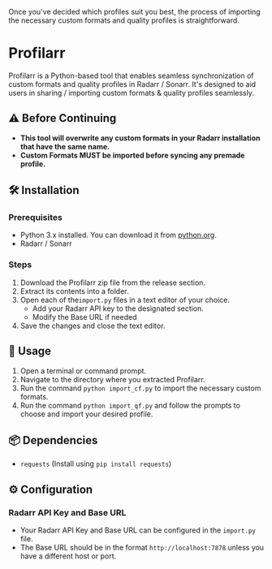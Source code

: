 Once you've decided which profiles suit you best, the process of importing the necessary custom formats and quality profiles is straightforward.

# Profilarr

Profilarr is a Python-based tool that enables seamless synchronization of custom formats and quality profiles in Radarr / Sonarr. It's designed to aid users in sharing / importing custom formats & quality profiles seamlessly. 
## ⚠️ Before Continuing

- **This tool will overwrite any custom formats in your Radarr installation that have the same name.**
- **Custom Formats MUST be imported before syncing any premade profile.**

## 🛠️ Installation

### Prerequisites

- Python 3.x installed. You can download it from [python.org](https://www.python.org/downloads/).
- Radarr / Sonarr

### Steps

1. Download the Profilarr zip file from the release section.
2. Extract its contents into a folder.
3. Open each of the`import.py` files in a text editor of your choice.
   - Add your Radarr API key to the designated section.
   - Modify the Base URL if needed
4. Save the changes and close the text editor.

## 🚀 Usage

1. Open a terminal or command prompt.
2. Navigate to the directory where you extracted Profilarr.
3. Run the command `python import_cf.py` to import the necessary custom formats.
4. Run the command `python import_qf.py` and follow the prompts to choose and import your desired profile.

## 📦 Dependencies

- `requests` (Install using `pip install requests`)

## ⚙️ Configuration

### Radarr API Key and Base URL

- Your Radarr API Key and Base URL can be configured in the `import.py` file.
- The Base URL should be in the format `http://localhost:7878` unless you have a different host or port.
